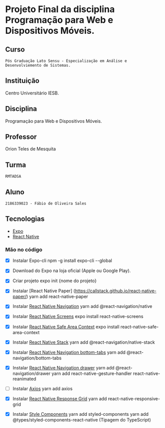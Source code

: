 # Projeto Final da disciplina Programação para Web e Dispositivos Móveis.

## Curso
    Pós Graduação Lato Sensu - Especialização em Análise e Desenvolviemento de Sistemas.

## Instituição
 Centro Universitário IESB.

## Disciplina
 Programação para Web e Dispositivos Móveis.

## Professor
 Orion Teles de Mesquita

## Turma
    RMTADSA

## Aluno
    2186339023 - Fábio de Oliveira Sales

## Tecnologias
 - [Expo](https://expo.dev/)
 - [React Native](https://reactnative.dev/)

### Mão no código

- [x] Instalar Expo-cli
          npm -g install expo-cli --global

- [x] Download do Expo na loja oficial (Apple ou Google Play).

- [x] Criar projeto
          expo init {nome do projeto}

- [x] Instalar [React Native Paper] (https://callstack.github.io/react-native-paper/)
          yarn add react-native-paper

- [x] Instalar [React Native Navigation](https://reactnavigation.org/)
          yarn add @react-navigation/native

- [x] Instalar [React Native Screens](https://github.com/software-mansion/react-native-screens#readme)
          expo install react-native-screens

- [x] Instalar [React Native Safe Area Context](https://github.com/th3rdwave/react-native-safe-area-context#readme)
          expo install react-native-safe-area-context

- [x] Instalar [React Native Stack](https://reactnavigation.org/docs/native-stack-navigator/)
          yarn add @react-navigation/native-stack

- [x] Instalar [React Native Navigation bottom-tabs](https://github.com/react-navigation/react-navigation#readme)
          yarn add @react-navigation/bottom-tabs

- [x] Instalar [React Native Navigation drawer](https://github.com/react-navigation/react-navigation#readme)
          yarn add @react-navigation/drawer
          yarn add react-native-gesture-handler react-native-reanimated


- [ ] Instalar [Axios](https://github.com/axios/axios#readme)
          yarn add axios

- [x] Instalar [React Native Response Grid](https://github.com/im-fahad/react-native-responsive-grid-system#readme)
          yarn add react-native-responsive-grid

- [x] Instalar [Style Components](https://styled-components.com/)
          yarn add styled-components
          yarn add @types/styled-components-react-native (Tipagem do TypeScript)

